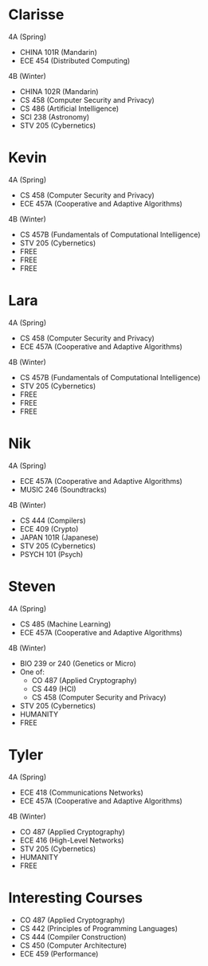 Clarisse
========
4A (Spring)
* CHINA 101R (Mandarin)
* ECE 454 (Distributed Computing)

4B (Winter)
* CHINA 102R (Mandarin)
* CS 458 (Computer Security and Privacy)
* CS 486 (Artificial Intelligence)
* SCI 238 (Astronomy)
* STV 205 (Cybernetics)

Kevin
=====
4A (Spring)
* CS 458 (Computer Security and Privacy)
* ECE 457A (Cooperative and Adaptive Algorithms)

4B (Winter)
* CS 457B (Fundamentals of Computational Intelligence)
* STV 205 (Cybernetics)
* FREE
* FREE
* FREE

Lara
====
4A (Spring)
* CS 458 (Computer Security and Privacy)
* ECE 457A (Cooperative and Adaptive Algorithms)

4B (Winter)
* CS 457B (Fundamentals of Computational Intelligence)
* STV 205 (Cybernetics)
* FREE
* FREE
* FREE

Nik
===
4A (Spring)
* ECE 457A (Cooperative and Adaptive Algorithms)
* MUSIC 246 (Soundtracks)

4B (Winter)
* CS 444 (Compilers)
* ECE 409 (Crypto)
* JAPAN 101R (Japanese)
* STV 205 (Cybernetics)
* PSYCH 101 (Psych)

Steven
======
4A (Spring)
* CS 485 (Machine Learning)
* ECE 457A (Cooperative and Adaptive Algorithms)

4B (Winter)
* BIO 239 or 240 (Genetics or Micro)
* One of:
  * CO 487 (Applied Cryptography)
  * CS 449 (HCI)
  * CS 458 (Computer Security and Privacy)
* STV 205 (Cybernetics)
* HUMANITY
* FREE

Tyler
=====
4A (Spring)
* ECE 418 (Communications Networks)
* ECE 457A (Cooperative and Adaptive Algorithms)

4B (Winter)
* CO 487 (Applied Cryptography)
* ECE 416 (High-Level Networks)
* STV 205 (Cybernetics)
* HUMANITY
* FREE

Interesting Courses
===================
* CO 487 (Applied Cryptography)
* CS 442 (Principles of Programming Languages)
* CS 444 (Compiler Construction)
* CS 450 (Computer Architecture)
* ECE 459 (Performance)
